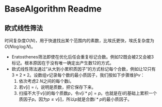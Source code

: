 # BaseAlgorithm Readme
## 欧式线性筛法
时间复杂度$O(N)$，用于快速找出某个范围内的素数，比埃氏更快，埃氏复杂度为$O(N \log \log N)$。
- Eratosthenes筛法即使在优化后任会重复标记合数。例如$12$既会被$2$又会被$3$标记。根本原因在于没有唯一确定出产生数$12$的方式。
- 欧式线性筛法通过“从大到小累积质因子”的方式标记每个合数，例如让$12$只有$3 × 2 × 2$。设数组$v$记录每个数的最小质因子，我们按如下步骤维护$v$：
  1. 依次考虑$2~N$之间的每个数$i$。
  2. 若$v[i]=i$，说明是质数，把它保存下来。
  3. 扫描不大于$v[i]$的每个质数$p$，令$v[i * p] = p$。也就是在i的基础上累积一个质因子$p$。因为$p \leq v[i]$，所以$p$就是合数$i * p$的最小质因子。
